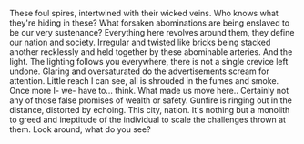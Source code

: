 These foul spires, intertwined with their wicked veins.  Who knows what they're hiding in these? 
What forsaken abominations are being enslaved to be our very sustenance?
Everything here revolves around them, they define our nation and society. 
Irregular and twisted like bricks being stacked another recklessly and held together by these abominable arteries. And the light. The lighting follows you everywhere, there is not a single crevice left undone. Glaring and oversaturated do the advertisements scream for attention.
Little reach I can see, all is shrouded in the fumes and smoke.
Once more I- we- have to... think. What made us move here.. Certainly not any of those false promises of wealth or safety.
Gunfire is ringing out in the distance, distorted by echoing. 
This city, nation. It's nothing but a monolith to greed and ineptitude of the individual to scale the challenges thrown at them. Look around, what do you see?
> 